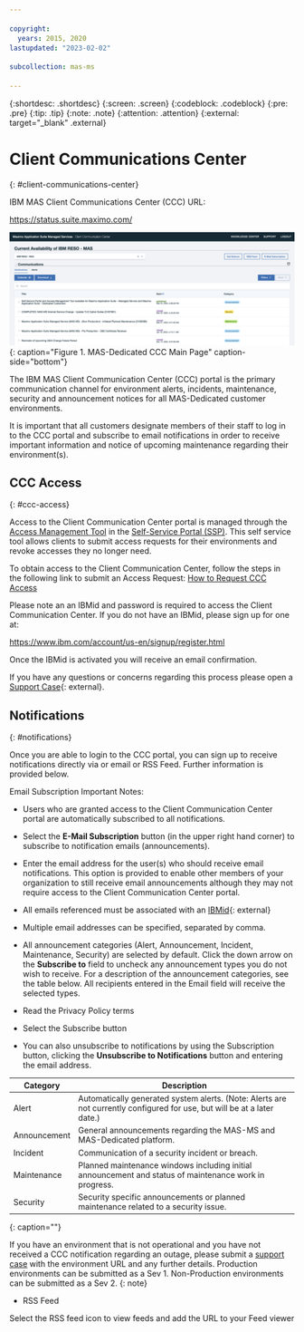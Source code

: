 ```yaml
---

copyright:
  years: 2015, 2020
lastupdated: "2023-02-02"

subcollection: mas-ms

---
```


{:shortdesc: .shortdesc}
{:screen: .screen}
{:codeblock: .codeblock}
{:pre: .pre}
{:tip: .tip}
{:note: .note}
{:attention: .attention}
{:external: target="_blank" .external}

# Client Communications Center
{: #client-communications-center}

IBM MAS Client Communications Center (CCC) URL:

https://status.suite.maximo.com/

![MAS-Dedicated CCC Main Page](images/MAS-MS-CCC-Main-Page.png "MAS-Dedicated CCC Main Page"){: caption="Figure 1. MAS-Dedicated CCC Main Page" caption-side="bottom"}

The IBM MAS Client Communication Center (CCC) portal is the primary communication channel for environment alerts, incidents, maintenance, security and announcement notices for all MAS-Dedicated customer environments.

It is important that all customers designate members of their staff to log in to the CCC portal and subscribe to email notifications in order to receive important information and notice of upcoming maintenance regarding their environment(s).

## CCC Access
{: #ccc-access}

Access to the Client Communication Center portal is managed through the [Access Management Tool](/docs/mas-ms?topic=mas-ms-ssp#obtaining-access-to-am-tool) in the [Self-Service Portal (SSP)](/docs/mas-ms?topic=mas-ms-ssp#ssp).  This self service tool allows clients to submit access requests for their environments and revoke accesses they no longer need.

To obtain access to the Client Communication Center, follow the steps in the following link to submit an Access Request:  [How to Request CCC Access](/docs/mas-ms?topic=mas-ms-ssp#how-to-request-ccc-access)

Please note an an IBMid and password is required to access the Client Communication Center.  If you do not have an IBMid, please sign up for one at:

https://www.ibm.com/account/us-en/signup/register.html

Once the IBMid is activated you will receive an email confirmation.

If you have any questions or concerns regarding this process please open a [Support Case](https://www.ibm.com/mysupport){: external}.

## Notifications
{: #notifications}

Once you are able to login to the CCC portal, you can sign up to receive notifications directly via or email or RSS Feed. Further information is provided below.

Email Subscription Important Notes:

* Users who are granted access to the Client Communication Center portal are automatically subscribed to all notifications.

* Select the **E-Mail Subscription** button (in the upper right hand corner) to subscribe to notification emails (announcements).

* Enter the email address for the user(s) who should receive email notifications. This option is provided to enable other members of your organization to still receive email announcements although they may not require access to the Client Communication Center portal.

* All emails referenced must be associated with an [IBMid](https://www.ibm.com/account/us-en/signup/register.html){: external}

* Multiple email addresses can be specified, separated by comma.

* All announcement categories (Alert, Announcement, Incident, Maintenance, Security) are selected by default. Click the down arrow on the **Subscribe to** field to uncheck any announcement types you do not wish to receive. For a description of the announcement categories, see the table below. All recipients entered in the Email field will receive the selected types.

* Read the Privacy Policy terms

* Select the Subscribe button

* You can also unsubscribe to notifications by using the Subscription button, clicking the **Unsubscribe to Notifications** button and entering the email address.

 | Category | Description |
 | -------------- | -------------- |
 | Alert | Automatically generated system alerts. (Note: Alerts are not currently configured for use, but will be at a later date.) |
 | Announcement | General announcements regarding the MAS-MS and MAS-Dedicated platform. |
 | Incident | Communication of a security incident or breach. |
 | Maintenance | Planned maintenance windows including initial announcement and status of maintenance work in progress. |
 | Security | Security specific announcements or planned maintenance related to a security issue. |
 {: caption=""}

If you have an environment that is not operational and you have not received a CCC notification regarding an outage, please submit a [support case](https://www.ibm.com/mysupport) with the environment URL and any further details. Production environments can be submitted as a Sev 1. Non-Production environments can be submitted as a Sev 2.
{: note}

* RSS Feed

Select the RSS feed icon to view feeds and add the URL to your Feed viewer
